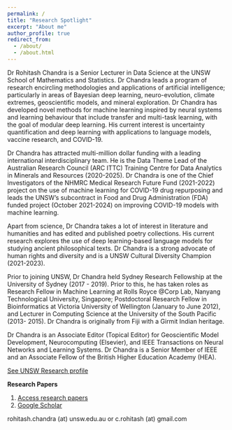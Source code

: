 ```yaml
---
permalink: /
title: "Research Spotlight"
excerpt: "About me"
author_profile: true
redirect_from: 
  - /about/
  - /about.html
---
```


 Dr Rohitash Chandra is a Senior Lecturer in Data Science at the UNSW School of Mathematics and Statistics. Dr Chandra leads a program of research encircling methodologies and applications of artificial intelligence; particularly in areas of Bayesian deep learning, neuro-evolution,  climate extremes, geoscientific models, and mineral exploration.  Dr Chandra has developed novel methods for machine learning inspired by neural systems and learning behaviour that include transfer and multi-task learning, with the goal of modular deep learning. His current interest is uncertainty quantification and deep learning with applications to language models,  vaccine research, and COVID-19. 

Dr Chandra has attracted multi-million dollar funding with a leading international interdisciplinary team. He is the Data Theme Lead of the Australian Research Council (ARC ITTC) Training Centre for Data Analytics in Minerals and Resources (2020-2025).  Dr Chandra is one of the Chief Investigators of the NHMRC Medical Research Future Fund (2021-2022) project on the use of machine learning for COVID-19 drug repurposing and leads the UNSW’s subcontract in Food and Drug Administration (FDA) funded project (October 2021-2024) on improving COVID-19 models with machine learning.

Apart from science, Dr Chandra takes a lot of interest in literature and humanities and has edited and published poetry collections. His current research explores the use of deep learning-based language models for studying ancient philosophical texts. Dr Chandra is a strong advocate of human rights and diversity and is a UNSW Cultural Diversity Champion (2021-2023).

Prior to joining UNSW, Dr Chandra held Sydney Research Fellowship at the University of Sydney (2017 - 2019). Prior to this, he has taken roles as Research Fellow in Machine Learning at Rolls Royce @Corp Lab, Nanyang Technological University, Singapore; Postdoctoral Research Fellow in Bioinformatics at Victoria University of Wellington (January to June 2012), and Lecturer in Computing Science at the University of the South Pacific (2013- 2015). Dr Chandra is originally from Fiji with a Girmit Indian heritage.

Dr Chandra is an Associate Editor (Topical Editor) for Geoscientific Model Development, Neurocomputing (Elsevier), and  IEEE Transactions on Neural Networks and Learning Systems. Dr Chandra is a Senior Member of IEEE and an Associate Fellow of the British Higher Education Academy (HEA).


[See UNSW Research profile](https://research.unsw.edu.au/people/dr-rohitash-chandra)

**Research Papers**

1. [Access research papers](https://github.com/rohitash-chandra/research) 
2. [Google Scholar](https://scholar.google.com.au/citations?hl=en&user=pVPvRLoAAAAJ)
 
 rohitash.chandra (at) unsw.edu.au or c.rohitash (at) gmail.com
  
 
  
 

